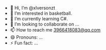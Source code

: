 - 👋 Hi, I’m @xlversonzt
- 👀 I’m interested in basketball.
- 🌱 I’m currently learning C#.
- 💞️ I’m looking to collaborate on ...
- 📫 How to reach me 3966418083@qq.com
- 😄 Pronouns: ...
- ⚡ Fun fact: ...

<!---
xlversonzt/xlversonzt is a ✨ special ✨ repository because its `README.md` (this file) appears on your GitHub profile.
You can click the Preview link to take a look at your changes.
--->
